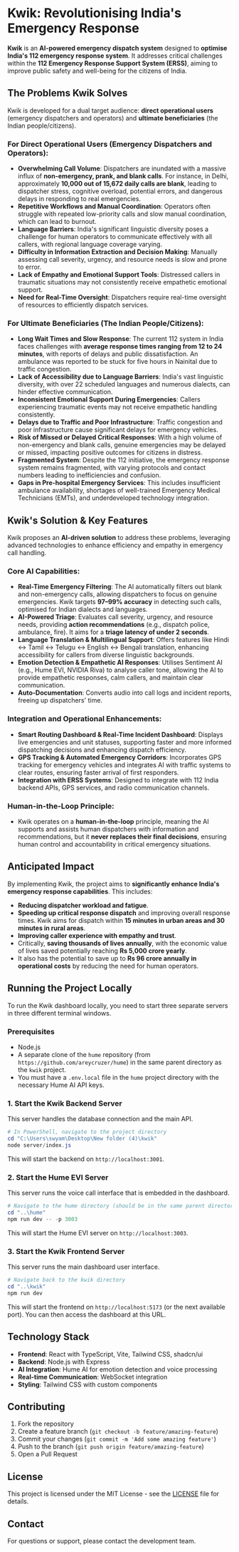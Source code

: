 # Kwik: Revolutionising India's Emergency Response

**Kwik** is an **AI-powered emergency dispatch system** designed to **optimise India's 112 emergency response system**. It addresses critical challenges within the **112 Emergency Response Support System (ERSS)**, aiming to improve public safety and well-being for the citizens of India.

## The Problems Kwik Solves

Kwik is developed for a dual target audience: **direct operational users** (emergency dispatchers and operators) and **ultimate beneficiaries** (the Indian people/citizens).

### For Direct Operational Users (Emergency Dispatchers and Operators):
*   **Overwhelming Call Volume**: Dispatchers are inundated with a massive influx of **non-emergency, prank, and blank calls**. For instance, in Delhi, approximately **10,000 out of 15,672 daily calls are blank**, leading to dispatcher stress, cognitive overload, potential errors, and dangerous delays in responding to real emergencies.
*   **Repetitive Workflows and Manual Coordination**: Operators often struggle with repeated low-priority calls and slow manual coordination, which can lead to burnout.
*   **Language Barriers**: India's significant linguistic diversity poses a challenge for human operators to communicate effectively with all callers, with regional language coverage varying.
*   **Difficulty in Information Extraction and Decision Making**: Manually assessing call severity, urgency, and resource needs is slow and prone to error.
*   **Lack of Empathy and Emotional Support Tools**: Distressed callers in traumatic situations may not consistently receive empathetic emotional support.
*   **Need for Real-Time Oversight**: Dispatchers require real-time oversight of resources to efficiently dispatch services.

### For Ultimate Beneficiaries (The Indian People/Citizens):
*   **Long Wait Times and Slow Response**: The current 112 system in India faces challenges with **average response times ranging from 12 to 24 minutes**, with reports of delays and public dissatisfaction. An ambulance was reported to be stuck for five hours in Nainital due to traffic congestion.
*   **Lack of Accessibility due to Language Barriers**: India's vast linguistic diversity, with over 22 scheduled languages and numerous dialects, can hinder effective communication.
*   **Inconsistent Emotional Support During Emergencies**: Callers experiencing traumatic events may not receive empathetic handling consistently.
*   **Delays due to Traffic and Poor Infrastructure**: Traffic congestion and poor infrastructure cause significant delays for emergency vehicles.
*   **Risk of Missed or Delayed Critical Responses**: With a high volume of non-emergency and blank calls, genuine emergencies may be delayed or missed, impacting positive outcomes for citizens in distress.
*   **Fragmented System**: Despite the 112 initiative, the emergency response system remains fragmented, with varying protocols and contact numbers leading to inefficiencies and confusion.
*   **Gaps in Pre-hospital Emergency Services**: This includes insufficient ambulance availability, shortages of well-trained Emergency Medical Technicians (EMTs), and underdeveloped technology integration.

## Kwik's Solution & Key Features

Kwik proposes an **AI-driven solution** to address these problems, leveraging advanced technologies to enhance efficiency and empathy in emergency call handling.

### Core AI Capabilities:
*   **Real-Time Emergency Filtering**: The AI automatically filters out blank and non-emergency calls, allowing dispatchers to focus on genuine emergencies. Kwik targets **97–99% accuracy** in detecting such calls, optimised for Indian dialects and languages.
*   **AI-Powered Triage**: Evaluates call severity, urgency, and resource needs, providing **action recommendations** (e.g., dispatch police, ambulance, fire). It aims for a **triage latency of under 2 seconds**.
*   **Language Translation & Multilingual Support**: Offers features like Hindi ↔ Tamil ↔ Telugu ↔ English ↔ Bengali translation, enhancing accessibility for callers from diverse linguistic backgrounds.
*   **Emotion Detection & Empathetic AI Responses**: Utilises Sentiment AI (e.g., Hume EVI, NVIDIA Riva) to analyse caller tone, allowing the AI to provide empathetic responses, calm callers, and maintain clear communication.
*   **Auto-Documentation**: Converts audio into call logs and incident reports, freeing up dispatchers' time.

### Integration and Operational Enhancements:
*   **Smart Routing Dashboard & Real-Time Incident Dashboard**: Displays live emergencies and unit statuses, supporting faster and more informed dispatching decisions and enhancing dispatch efficiency.
*   **GPS Tracking & Automated Emergency Corridors**: Incorporates GPS tracking for emergency vehicles and integrates AI with traffic systems to clear routes, ensuring faster arrival of first responders.
*   **Integration with ERSS Systems**: Designed to integrate with 112 India backend APIs, GPS services, and radio communication channels.

### Human-in-the-Loop Principle:
*   Kwik operates on a **human-in-the-loop** principle, meaning the AI supports and assists human dispatchers with information and recommendations, but it **never replaces their final decisions**, ensuring human control and accountability in critical emergency situations.

## Anticipated Impact
By implementing Kwik, the project aims to **significantly enhance India's emergency response capabilities**. This includes:
*   **Reducing dispatcher workload and fatigue**.
*   **Speeding up critical response dispatch** and improving overall response times. Kwik aims for dispatch within **15 minutes in urban areas and 30 minutes in rural areas**.
*   **Improving caller experience with empathy and trust**.
*   Critically, **saving thousands of lives annually**, with the economic value of lives saved potentially reaching **Rs 5,000 crore yearly**.
*   It also has the potential to save up to **Rs 96 crore annually in operational costs** by reducing the need for human operators.

## Running the Project Locally

To run the Kwik dashboard locally, you need to start three separate servers in three different terminal windows.

### Prerequisites

- Node.js
- A separate clone of the `hume` repository (from `https://github.com/areycruzer/hume`) in the same parent directory as the `kwik` project.
- You must have a `.env.local` file in the `hume` project directory with the necessary Hume AI API keys.

### 1. Start the Kwik Backend Server

This server handles the database connection and the main API.

```powershell
# In PowerShell, navigate to the project directory
cd "C:\Users\swyam\Desktop\New folder (4)\kwik"
node server/index.js
```
This will start the backend on `http://localhost:3001`.

### 2. Start the Hume EVI Server

This server runs the voice call interface that is embedded in the dashboard.

```powershell
# Navigate to the hume directory (should be in the same parent directory)
cd "..\hume"
npm run dev -- -p 3003
```
This will start the Hume EVI server on `http://localhost:3003`.

### 3. Start the Kwik Frontend Server

This server runs the main dashboard user interface.

```powershell
# Navigate back to the kwik directory
cd "..\kwik"
npm run dev
```
This will start the frontend on `http://localhost:5173` (or the next available port). You can then access the dashboard at this URL.

## Technology Stack

- **Frontend**: React with TypeScript, Vite, Tailwind CSS, shadcn/ui
- **Backend**: Node.js with Express
- **AI Integration**: Hume AI for emotion detection and voice processing
- **Real-time Communication**: WebSocket integration
- **Styling**: Tailwind CSS with custom components

## Contributing

1. Fork the repository
2. Create a feature branch (`git checkout -b feature/amazing-feature`)
3. Commit your changes (`git commit -m 'Add some amazing feature'`)
4. Push to the branch (`git push origin feature/amazing-feature`)
5. Open a Pull Request

## License

This project is licensed under the MIT License - see the [LICENSE](LICENSE) file for details.

## Contact

For questions or support, please contact the development team.
